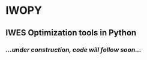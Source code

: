 # IWOPY
## IWES Optimization tools in Python

### _...under construction, code will follow soon..._

